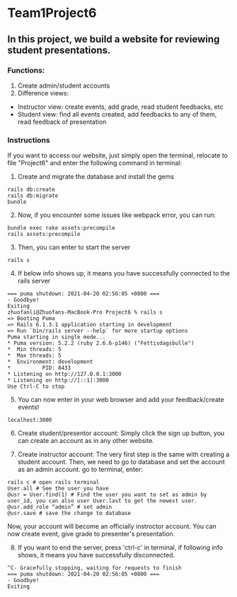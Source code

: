 # Team1Project6

## In this project, we build a website for reviewing student presentations.

### Functions:
1. Create admin/student accounts
2. Difference views:
- Instructor view: create events, add grade, read student feedbacks, etc
- Student view: find all events created, add feedbacks to any of them, read feedback of presentation


### Instructions
If you want to access our website, just simply open the terminal, relocate to file "Project6" and enter the following command in terminal:
1. Create and migrate the database and install the gems
```
rails db:create
rails db:migrate
bundle
```
2. Now, if you encounter some issues like webpack error, you can run:
```
bundle exec rake assets:precompile
rails assets:precompile
```
3. Then, you can enter to start the server
```
rails s
```

4. If below info shows up, it means you have successfully connected to the rails server
```
=== puma shutdown: 2021-04-20 02:56:05 +0800 ===
- Goodbye!
Exiting
zhuofanli@Zhuofans-MacBook-Pro Project6 % rails s
=> Booting Puma
=> Rails 6.1.3.1 application starting in development 
=> Run `bin/rails server --help` for more startup options
Puma starting in single mode...
* Puma version: 5.2.2 (ruby 2.6.6-p146) ("Fettisdagsbulle")
*  Min threads: 5
*  Max threads: 5
*  Environment: development
*          PID: 8433
* Listening on http://127.0.0.1:3000
* Listening on http://[::1]:3000
Use Ctrl-C to stop
```
5. You can now enter in your web browser and add your feedback/create events!
```
localhost:3000
```

6. Create student/presentor account:
Simply click the sign up button, you can create an account as in any other website.

7. Create instructor account:
The very first step is the same with creating a student account.
Then, we need to go to database and set the account as an admin account.
go to terminal, enter:
```
rails c # open rails terminal
User.all # See the user you have
@usr = User.find(1) # Find the user you want to set as admin by user_id, you can also user User.last to get the newest user.
@usr.add_role “admin” # set admin
@usr.save # save the change to database
```
Now, your account will become an officially instroctor account. You can now create event, give grade to presenter's presentation.

8. If you want to end the server, press 'ctrl-c'  in terminal, if following info shows, it means you have successfully disconnected.

```
^C- Gracefully stopping, waiting for requests to finish
=== puma shutdown: 2021-04-20 02:56:05 +0800 ===
- Goodbye!
Exiting
```

